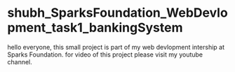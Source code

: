 # shubh_SparksFoundation_WebDevlopment_task1_bankingSystem
hello everyone, this small project is part of my web devlopment intership at Sparks Foundation. for video of this project please visit my youtube channel.
